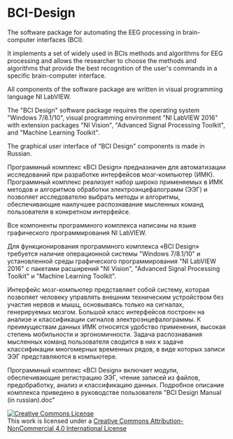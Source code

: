 # BCI-Design
The software package for automating the EEG processing in brain-computer interfaces (BCI).

It implements a set of widely used in BCIs methods and algorithms for EEG processing and allows the researcher to choose the methods and algorithms that provide the best recognition of the user's commands in a specific brain-computer interface. 

All components of the software package are written in visual programming language NI LabVIEW. 

The "BCI Design" software package requires the operating system "Windows 7/8.1/10", visual programming environment "NI LabVIEW 2016" with extension packages "NI Vision", "Advanced Signal Processing Toolkit", and "Machine Learning Toolkit".

The graphical user interface of "BCI Design" components is made in Russian.

Программный комплекс «BCI Design» предназначен для автоматизации исследований при разработке интерфейсов мозг-компьютер (ИМК). Программный комплекс реализует набор широко применяемых в ИМК методов и алгоритмов обработки электроэнцефалограмм (ЭЭГ) и позволяет исследователю выбрать методы и алгоритмы, обеспечивающие наилучшее распознавание мысленных команд пользователя в конкретном интерфейсе.

Все компоненты программного комплекса написаны на языке графического программирования NI LabVIEW.

Для функционирования программного комплекса «BCI Design» требуется наличие операционной системы "Windows 7/8.1/10" и установленной среды графического программирования "NI LabVIEW 2016" с пакетами расширений "NI Vision", "Advanced Signal Processing Toolkit" и "Machine Learning Toolkit".

Интерфейс мозг-компьютер представляет собой систему, которая позволяет человеку управлять внешним техническим устройством без участия нервов и мышц, основываясь только на сигналах, генерируемых мозгом. Большой класс интерфейсов построен на анализе и классификации сигналов электроэнцефалограммы. К преимуществам данных ИМК относятся удобство применения, высокая степень мобильности и эргономичности. Задача распознавания мысленных команд пользователя сводится в них к задаче классификации многомерных временных рядов, в виде которых записи ЭЭГ представляются в компьютере.

Программный комплекс «BCI Design» включает модули, обеспечивающие регистрацию ЭЭГ, чтение записей из файлов, предобработку, анализ и классификацию данных. Подробное описание комплекса приведено в руководстве пользователя "BCI Design Manual (in russian).doc"


<a rel="license" href="http://creativecommons.org/licenses/by-nc/4.0/"><img alt="Creative Commons License" style="border-width:0" src="https://i.creativecommons.org/l/by-nc/4.0/88x31.png" /></a><br />This work is licensed under a <a rel="license" href="http://creativecommons.org/licenses/by-nc/4.0/">Creative Commons Attribution-NonCommercial 4.0 International License</a>

